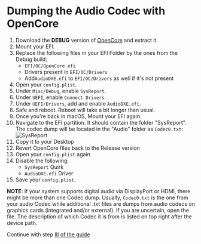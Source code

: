 # Dumping the Audio Codec with OpenCore

1. Download the **DEBUG** version of [OpenCore](https://github.com/acidanthera/OpenCorePkg/releases) and extract it.
2. Mount your EFI.
3. Replace the following files in your EFI Folder by the ones from the Debug build:
	- `EFI/OC/OpenCore.efi`
	- Drivers present in `EFI/OC/Drivers` 
	- Add`AudioDXE.efi` to `EFI/OC/Drivers` as well if it's not present
4. Open your `config.plist`.
5. Under `Misc/Debug`, enable `SysReport`.
6. Under `UEFI`, enable `Connect Drivers`.
7. Under `UEFI/Drivers`, add and enable `AudioDXE.efi`.
8. Safe and reboot. Reboot will take a bit longer than usual. 
9. Once you're back in macOS, Mount your EFI again.
10. Navigate to the EFI partition. It should contain the folder "SysReport". The codec dump will be located in the "Audio" folder as `Codec0.txt`: </br>![SysReport](https://user-images.githubusercontent.com/76865553/230842080-4d8741f6-aefc-4546-95be-3c6fb922f3ad.png)
11. Copy it to your Desktop
12. Revert OpenCore files back to the Release version
13. Open your `config.plist` again
14. Disable the following:
	- `SysReport` Quirk
	- `AudioDXE.efi` Driver
17. Save your `config.plist`.

**NOTE**: If your system supports digital audio via DisplayPort or HDMI, there might be more than one Codec dump. Usually, `Codec0.txt` is the one from your audio Codec while additional .txt files are dumps from audio codecs on graphics cards (integrated and/or external). If you are uncertain, open the file. The description of which Codec it is from is listed on top right after the device path.

Continue with step [III of the guide](https://github.com/5T33Z0/AppleALC-Guides/tree/main/AppleALC_Layout-ID#iii-extracting-data-from-the-codec-dump)

